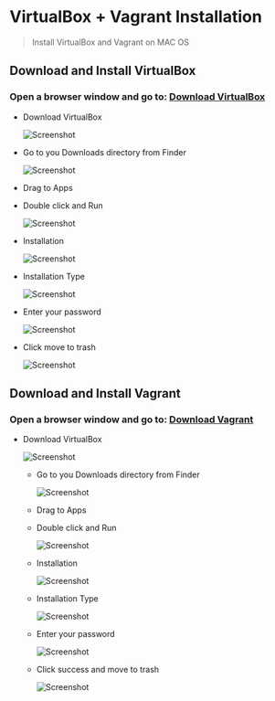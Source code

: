 # VirtualBox + Vagrant Installation
> Install VirtualBox and Vagrant on MAC OS


## Download and Install VirtualBox
### Open a browser window and go to:  [Download VirtualBox](https://www.virtualbox.org/wiki/Downloads) 

  - Download VirtualBox
  
      ![Screenshot](images/VBDownloadMac.png) 
      
  - Go to you Downloads directory from Finder
    
       ![Screenshot](images/downloads.png)      
  
  - Drag to Apps 
  
  - Double click and Run
  
       ![Screenshot](images/app.png) 
  
  - Installation
    
       ![Screenshot](images/installation.png) 
  
  - Installation Type
      
       ![Screenshot](images/installtype.png) 
    
  - Enter your password
        
       ![Screenshot](images/enterpassword.png) 
       
  - Click move to trash
          
       ![Screenshot](images/movetotrash.png)         
  
 
## Download and Install Vagrant
### Open a browser window and go to:  [Download Vagrant](https://www.vagrantup.com/downloads.html) 

- Download VirtualBox
  
     ![Screenshot](images/downloadvagrant.png) 
      
  - Go to you Downloads directory from Finder
    
     ![Screenshot](images/vagrantdownload.png)      
  
  - Drag to Apps 
  
  - Double click and Run
  
       ![Screenshot](images/vagrantdoubleclick.png) 
  
  - Installation
    
       ![Screenshot](images/something.png) 
  
  - Installation Type
      
       ![Screenshot](images/vagrantinstalltype.png) 
    
  - Enter your password
        
       ![Screenshot](images/vagrantpasswd.png) 
       
  - Click success and move to trash
          
       ![Screenshot](images/vagrantsuccess.png)         
  

